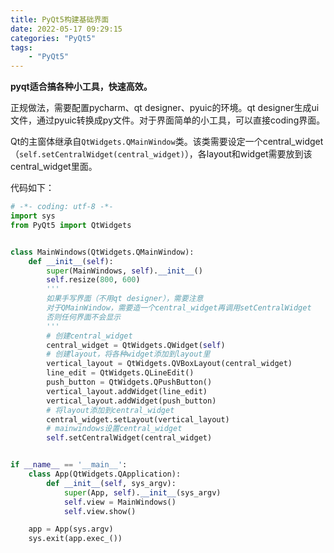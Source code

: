 ```yaml
---
title: PyQt5构建基础界面
date: 2022-05-17 09:29:15
categories: "PyQt5"
tags: 
    - "PyQt5"
---
```



**pyqt适合搞各种小工具，快速高效。**

正规做法，需要配置pycharm、qt designer、pyuic的环境。qt designer生成ui文件，通过pyuic转换成py文件。对于界面简单的小工具，可以直接coding界面。

Qt的主窗体继承自`QtWidgets.QMainWindow`类。该类需要设定一个central_widget（`self.setCentralWidget(central_widget)`），各layout和widget需要放到该central_widget里面。

代码如下：

```python
# -*- coding: utf-8 -*-
import sys
from PyQt5 import QtWidgets


class MainWindows(QtWidgets.QMainWindow):
    def __init__(self):
        super(MainWindows, self).__init__()
        self.resize(800, 600)
        '''
        如果手写界面（不用qt designer），需要注意
        对于QMainWindow，需要造一个central_widget再调用setCentralWidget
        否则任何界面不会显示
        '''
        # 创建central_widget
        central_widget = QtWidgets.QWidget(self)
        # 创建layout，将各种widget添加到layout里
        vertical_layout = QtWidgets.QVBoxLayout(central_widget)
        line_edit = QtWidgets.QLineEdit()
        push_button = QtWidgets.QPushButton()
        vertical_layout.addWidget(line_edit)
        vertical_layout.addWidget(push_button)
        # 将layout添加到central_widget
        central_widget.setLayout(vertical_layout)
        # mainwindows设置central_widget
        self.setCentralWidget(central_widget)


if __name__ == '__main__':
    class App(QtWidgets.QApplication):
        def __init__(self, sys_argv):
            super(App, self).__init__(sys_argv)
            self.view = MainWindows()
            self.view.show()

    app = App(sys.argv)
    sys.exit(app.exec_())

```